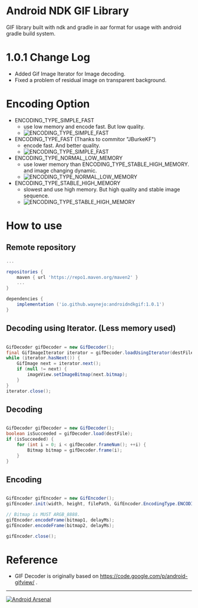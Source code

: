 Android NDK GIF Library
========

GIF library built with ndk and gradle in aar format for usage with android gradle build system.

1.0.1 Change Log
========
* Added Gif Image Iterator for Image decoding.
* Fixed a problem of residual image on transparent background.

Encoding Option
========
 - ENCODING_TYPE_SIMPLE_FAST 
   - use low memory and encode fast. But low quality.
   - ![ENCODING_TYPE_SIMPLE_FAST](https://github.com/waynejo/android-ndk-gif/blob/master/sample/tests/assets/result/result_ENCODING_TYPE_SIMPLE_FAST_1.gif)
 - ENCODING_TYPE_FAST (Thanks to commitor "JBurkeKF")
   - encode fast. And better quality.
   - ![ENCODING_TYPE_SIMPLE_FAST](https://github.com/waynejo/android-ndk-gif/blob/master/sample/tests/assets/result/result_ENCODING_TYPE_FAST_1.gif)
 - ENCODING_TYPE_NORMAL_LOW_MEMORY 
   - use lower memory than ENCODING_TYPE_STABLE_HIGH_MEMORY. and image changing dynamic.
   - ![ENCODING_TYPE_NORMAL_LOW_MEMORY](https://github.com/waynejo/android-ndk-gif/blob/master/sample/tests/assets/result/result_ENCODING_TYPE_NORMAL_LOW_MEMORY_1.gif)
 - ENCODING_TYPE_STABLE_HIGH_MEMORY 
   - slowest and use high memory. But high quality and stable image sequence.
   - ![ENCODING_TYPE_STABLE_HIGH_MEMORY](https://github.com/waynejo/android-ndk-gif/blob/master/sample/tests/assets/result/result_ENCODING_TYPE_STABLE_HIGH_MEMORY_1.gif)

How to use
========

Remote repository
--------

```groovy
...

repositories {
    maven { url 'https://repo1.maven.org/maven2' }
    ...
}

dependencies {
    implementation ('io.github.waynejo:androidndkgif:1.0.1')
}
```

Decoding using Iterator. (Less memory used)
--------
```java

GifDecoder gifDecoder = new GifDecoder();
final GifImageIterator iterator = gifDecoder.loadUsingIterator(destFile);
while (iterator.hasNext()) {
    GifImage next = iterator.next();
    if (null != next) {
        imageView.setImageBitmap(next.bitmap);
    }
}
iterator.close();
```

Decoding
--------
```java

GifDecoder gifDecoder = new GifDecoder();
boolean isSucceeded = gifDecoder.load(destFile);
if (isSucceeded) {
    for (int i = 0; i < gifDecoder.frameNum(); ++i) {
        Bitmap bitmap = gifDecoder.frame(i);
    }
}
```

Encoding
--------

```java

GifEncoder gifEncoder = new GifEncoder();
gifEncoder.init(width, height, filePath, GifEncoder.EncodingType.ENCODING_TYPE_NORMAL_LOW_MEMORY);

// Bitmap is MUST ARGB_8888.
gifEncoder.encodeFrame(bitmap1, delayMs);
gifEncoder.encodeFrame(bitmap2, delayMs);

gifEncoder.close();
```

# Reference

* GIF Decoder is originally based on https://code.google.com/p/android-gifview/ .

---------
[![Android Arsenal](https://img.shields.io/badge/Android%20Arsenal-android--ndk--gif-green.svg?style=true)](https://android-arsenal.com/details/1/3585)
